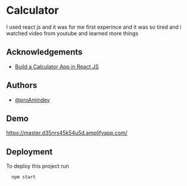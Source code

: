 
# Calculator

I used react js and it was for me first experince and it was so tired and i watched video from youtube and learned more things 


## Acknowledgements

 - [Build a Calculator App in React JS](https://youtu.be/o89bhL-S6g8)

## Authors

- [@proAmindev](https://www.github.com/proamindev)


## Demo

https://master.d35nrs45k54u5d.amplifyapp.com/


## Deployment

To deploy this project run

```bash
  npm start
```

